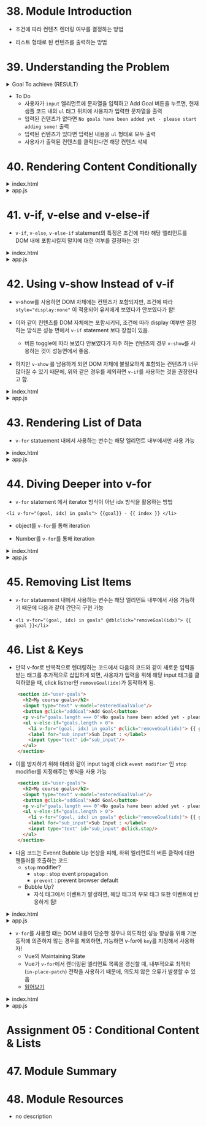# 38. Module Introduction
* 조건에 따라 컨텐츠 렌더링 여부를 결정하는 방법

* 리스트 형태로 된 컨텐츠를 출력하는 방법

# 39. Understanding the Problem

<details>
<summary>Goal To achieve (RESULT) </summary>

```html
<!DOCTYPE html>
<html lang="en">
<head>
    <meta charset="UTF-8" />
    <meta name="viewport" content="width=device-width, initial-scale=1.0" />
    <title>Vue Basics</title>
    <link
    href="https://fonts.googleapis.com/css2?family=Jost:wght@400;700&display=swap"
    rel="stylesheet"
    />
    <link rel="stylesheet" href="styles.css" />
    <script src="https://unpkg.com/vue@next" defer></script>
    <script src="app.js" defer></script>
</head>
<body>
    <header>
    <h1>Vue Course Goals</h1>
    </header>
    <section id="user-goals">
    <h2>My course goals</h2>
    <input type="text" />
    <button>Add Goal</button>
    <p>No goals have been added yet - please start adding some!</p>
    <ul>
        <li>Goal</li>
    </ul>
    </section>
</body>
</html>
```
</details>

* To Do
  * 사용자가 `input` 엘리먼트에 문자열을 입력하고 Add Goal 버튼을 누르면, 현재 샘플 코드 내의 `ul` 태그 위치에 사용자가 입력한 문자열을 출력
  * 입력된 컨텐츠가 없다면 `No goals have been added yet - please start adding some!` 출력
  * 입력된 컨텐츠가 있다면 입력된 내용을 `ul` 형태로 모두 출력
  * 사용자가 출력된 컨텐츠를 클릭한다면 해당 컨텐츠 삭제

# 40. Rendering Content Conditionally

<details>
<summary>index.html</summary>

```html
<!DOCTYPE html>
<html lang="en">
  <head>
    <meta charset="UTF-8" />
    <meta name="viewport" content="width=device-width, initial-scale=1.0" />
    <title>Vue Basics</title>
    <link
      href="https://fonts.googleapis.com/css2?family=Jost:wght@400;700&display=swap"
      rel="stylesheet"
    />
    <link rel="stylesheet" href="styles.css" />
    <script src="https://unpkg.com/vue@next" defer></script>
    <script src="app.js" defer></script>
  </head>
  <body>
    <header>
      <h1>Vue Course Goals</h1>
    </header>
    <section id="user-goals">
      <h2>My course goals</h2>
      <input type="text" v-model="enteredGoalValue"/>
      <button @click="addGoal">Add Goal</button>
      <p v-if="goals.length === 0">No goals have been added yet - please start adding some!</p>
      <ul v-else>
        <li>Goal</li>
      </ul>
    </section>
  </body>
</html>

```
</details>

<details>
<summary>app.js</summary>

```js
const app = Vue.createApp({
  data() {
    return { 
      goals: [],
      enteredGoalValue: '',
    };
  },
  methods : {
    addGoal() {
      if (this.enteredGoalValue !== "") {
        this.goals.push(this.enteredGoalValue);
      }
    }
  }
});

app.mount('#user-goals');

```
</details>

# 41. v-if, v-else and v-else-if

* `v-if`, `v-else`, `v-else-if` statement의 특징은 조건에 따라 해당 엘리먼트를 DOM 내에 포함시킬지 말지에 대한 여부를 결정하는 것!

<details>
<summary>index.html</summary>

```html
<!DOCTYPE html>
<html lang="en">
  <head>
    <meta charset="UTF-8" />
    <meta name="viewport" content="width=device-width, initial-scale=1.0" />
    <title>Vue Basics</title>
    <link
      href="https://fonts.googleapis.com/css2?family=Jost:wght@400;700&display=swap"
      rel="stylesheet"
    />
    <link rel="stylesheet" href="styles.css" />
    <script src="https://unpkg.com/vue@next" defer></script>
    <script src="app.js" defer></script>
  </head>
  <body>
    <header>
      <h1>Vue Course Goals</h1>
    </header>
    <section id="user-goals">
      <h2>My course goals</h2>
      <input type="text" v-model="enteredGoalValue"/>
      <button @click="addGoal">Add Goal</button>
      <p v-if="goals.length === 0">No goals have been added yet - please start adding some!</p>
      <ul v-else-if="goals.length > 0">
        <li>Goal</li>
      </ul>
    </section>
  </body>
</html>

```
</details>

<details>
<summary>app.js</summary>

```js
const app = Vue.createApp({
  data() {
    return { 
      goals: [],
      enteredGoalValue: '',
    };
  },
  methods : {
    addGoal() {
      if (this.enteredGoalValue !== "") {
        this.goals.push(this.enteredGoalValue);
      }
    }
  }
});

app.mount('#user-goals');

```
</details>

# 42. Using v-show Instead of v-if

* v-show를 사용하면 DOM 자체에는 컨텐츠가 포함되지만, 조건에 따라 `style="display:none"` 이 적용되어 유저에게 보였다가 안보였다가 함!

* 이와 같이 컨텐츠를 DOM 자체에는 포함시키되, 조건에 따라 display 여부만 결정하는 방식은 성능 면에서 `v-if` statement 보다 장점이 있음.
  * 버튼 toggle에 따라 보였다 안보였다가 자주 하는 컨텐츠의 경우 `v-show`를 사용하는 것이 성능면에서 좋음.

* 하지만 `v-show` 를 남용하게 되면 DOM 자체에 불필요하게 포함되는 컨텐츠가 너무 많아질 수 있기 때문에, 위와 같은 경우를 제외하면 `v-if`를 사용하는 것을 권장한다고 함.


<details>
<summary>index.html</summary>

```html
<!DOCTYPE html>
<html lang="en">
  <head>
    <meta charset="UTF-8" />
    <meta name="viewport" content="width=device-width, initial-scale=1.0" />
    <title>Vue Basics</title>
    <link
      href="https://fonts.googleapis.com/css2?family=Jost:wght@400;700&display=swap"
      rel="stylesheet"
    />
    <link rel="stylesheet" href="styles.css" />
    <script src="https://unpkg.com/vue@next" defer></script>
    <script src="app.js" defer></script>
  </head>
  <body>
    <header>
      <h1>Vue Course Goals</h1>
    </header>
    <section id="user-goals">
      <h2>My course goals</h2>
      <input type="text" v-model="enteredGoalValue"/>
      <button @click="addGoal">Add Goal</button>
      <p v-show="goals.length === 0">No goals have been added yet - please start adding some!</p>
      <ul v-show="goals.length > 0">
        <li>Goal</li>
      </ul>
    </section>
  </body>
</html>

```
</details>

<details>
<summary>app.js</summary>

```js
const app = Vue.createApp({
  data() {
    return { 
      goals: [],
      enteredGoalValue: '',
    };
  },
  methods : {
    addGoal() {
      if (this.enteredGoalValue !== "") {
        this.goals.push(this.enteredGoalValue);
      }
    }
  }
});

app.mount('#user-goals');

```
</details>

# 43. Rendering List of Data

* `v-for` statuement 내에서 사용하는 변수는 해당 엘리먼트 내부에서만 사용 가능

<details>
<summary>index.html</summary>

```html
<!DOCTYPE html>
<html lang="en">
  <head>
    <meta charset="UTF-8" />
    <meta name="viewport" content="width=device-width, initial-scale=1.0" />
    <title>Vue Basics</title>
    <link
      href="https://fonts.googleapis.com/css2?family=Jost:wght@400;700&display=swap"
      rel="stylesheet"
    />
    <link rel="stylesheet" href="styles.css" />
    <script src="https://unpkg.com/vue@next" defer></script>
    <script src="app.js" defer></script>
  </head>
  <body>
    <header>
      <h1>Vue Course Goals</h1>
    </header>
    <section id="user-goals">
      <h2>My course goals</h2>
      <input type="text" v-model="enteredGoalValue"/>
      <button @click="addGoal">Add Goal</button>
      <p v-if="goals.length === 0">No goals have been added yet - please start adding some!</p>
      <ul v-else-if="goals.length > 0">
        <li v-for="goal in goals">{{ goal }}</li>
      </ul>
    </section>
  </body>
</html>

```
</details>

<details>
<summary>app.js</summary>

```js
const app = Vue.createApp({
  data() {
    return { 
      goals: [],
      enteredGoalValue: '',
    };
  },
  methods : {
    addGoal() {
      if (this.enteredGoalValue !== "") {
        this.goals.push(this.enteredGoalValue);
      }
    }
  }
});

app.mount('#user-goals');
```

</details>

# 44. Diving Deeper into v-for

* `v-for` statement 에서 iterator 방식이 아닌 idx 방식을 활용하는 방법

`<li v-for="(goal, idx) in goals"> {{goal}} - {{ index }} </li>`

* object를 `v-for`를 통해 iteration

* Number를 `v-for`를 통해 iteration

<details>
<summary>index.html</summary>

```html
<!DOCTYPE html>
<html lang="en">
  <head>
    <meta charset="UTF-8" />
    <meta name="viewport" content="width=device-width, initial-scale=1.0" />
    <title>Vue Basics</title>
    <link
      href="https://fonts.googleapis.com/css2?family=Jost:wght@400;700&display=swap"
      rel="stylesheet"
    />
    <link rel="stylesheet" href="styles.css" />
    <script src="https://unpkg.com/vue@next" defer></script>
    <script src="app.js" defer></script>
  </head>
  <body>
    <header>
      <h1>Vue Course Goals</h1>
    </header>
    <section id="user-goals">
      <h2>My course goals</h2>
      <input type="text" v-model="enteredGoalValue"/>
      <button @click="addGoal">Add Goal</button>
      <p v-if="goals.length === 0">No goals have been added yet - please start adding some!</p>
      <ul v-else-if="goals.length > 0">
        <li v-for="(goal, idx) in goals">goals[{{ idx }}] = {{ goal }}</li>
      </ul>

      <!-- Object Iteation -->
      <ul>
        <li v-for="(value, key, idx) in {name:'bbkim', age:'30'}">{{ key }} -> {{ value }}, idx : {{ idx }}</li>
      </ul>

      <!-- Number Iteration -->
      <ul>
        <li v-for="num in 10"> {{ num }} </li>
      </ul>

    </section>
  </body>
</html>

```
</details>

<details>
<summary>app.js</summary>

```js
const app = Vue.createApp({
  data() {
    return { 
      goals: [],
      enteredGoalValue: '',
    };
  },
  methods : {
    addGoal() {
      if (this.enteredGoalValue !== "") {
        this.goals.push(this.enteredGoalValue);
      }
    }
  }
});

app.mount('#user-goals');

```
</details>


# 45. Removing List Items

* `v-for` statuement 내에서 사용하는 변수는 해당 엘리먼트 내부에서 사용 가능하기 때문에 다음과 같이 간단히 구현 가능

* `<li v-for="(goal, idx) in goals" @dblclick="removeGoal(idx)"> {{ goal }}</li>`

# 46. List & Keys

* 만약 v-for로 반복적으로 렌더링하는 코드에서 다음의 코드와 같이 새로운 입력을 받는 태그를 추가적으로 삽입하게 되면, 사용자가 입력을 위해 해당 input 태그를 클릭하였을 때, click listner인 `removeGoal(idx)`가 동작하게 됨.

```html
    <section id="user-goals">
      <h2>My course goals</h2>
      <input type="text" v-model="enteredGoalValue"/>
      <button @click="addGoal">Add Goal</button>
      <p v-if="goals.length === 0">No goals have been added yet - please start adding some!</p>
      <ul v-else-if="goals.length > 0">
        <li v-for="(goal, idx) in goals" @click="removeGoal(idx)"> {{ goal }}</li>
        <label for="sub_input">Sub Input : </label>
        <input type="text" id="sub_input"/>
      </ul>
    </section>
```

* 이를 방지하기 위해 아래와 같이 input tag에 click `event modifier` 인 `stop` modifier를 지정해주는 방식을 사용 가능

```html
    <section id="user-goals">
      <h2>My course goals</h2>
      <input type="text" v-model="enteredGoalValue"/>
      <button @click="addGoal">Add Goal</button>
      <p v-if="goals.length === 0">No goals have been added yet - please start adding some!</p>
      <ul v-else-if="goals.length > 0">
        <li v-for="(goal, idx) in goals" @click="removeGoal(idx)"> {{ goal }}</li>
        <label for="sub_input">Sub Input : </label>
        <input type="text" id="sub_input" @click.stop/>
      </ul>
    </section>
```

* 다음 코드는 Evennt Bubble Up 현상을 피해, 하위 엘리먼트의 버튼 클릭에 대한 핸들러를 호출하는 코드
  * `stop` modifier?
    * `stop` : stop event propagation
    * `prevent` : prevent browser default
  * Bubble Up?
    * 자식 태그에서 이벤트가 발생하면, 해당 태그의 부모 태그 또한 이벤트에 반응하게 됨!

<details>
<summary>index.html</summary>

```html
<!DOCTYPE html>
<html lang="en">
  <head>
    <meta charset="UTF-8" />
    <meta name="viewport" content="width=device-width, initial-scale=1.0" />
    <title>Vue Basics</title>
    <link
      href="https://fonts.googleapis.com/css2?family=Jost:wght@400;700&display=swap"
      rel="stylesheet"
    />
    <link rel="stylesheet" href="styles.css" />
    <script src="https://unpkg.com/vue@next" defer></script>
    <script src="app.js" defer></script>
  </head>
  <body>
    <header>
      <h1>Vue Course Goals</h1>
    </header>
    <section id="user-goals">
      <h2>My course goals</h2>
      <input type="text" v-model="enteredGoalValue"/>
      <button @click="addGoal">Add Goal</button>
      <p v-if="goals.length === 0">No goals have been added yet - please start adding some!</p>
      <ul v-else-if="goals.length > 0">
        <li v-for="(goal, idx) in goals" @click="removeGoal(idx)"> 
          <label for="sub_input" @click.stop>{{ goal }}'s Sub Input : </label>
          <input type="text" id="sub_input" @click.stop/>
          <button @click.stop="testListener">Click</button>
        </li>
      </ul>

    </section>
  </body>
</html>


```
</details>

<details>
<summary>app.js</summary>

```js
const app = Vue.createApp({
  data() {
    return { 
      goals: [],
      enteredGoalValue: '',
    };
  },
  methods : {
    addGoal() {
      if (this.enteredGoalValue !== "") {
        this.goals.push(this.enteredGoalValue);
      }
    },
    removeGoal(idx) {
      console.log(idx);
      if(idx >= 0) {
        this.goals.splice(idx, 1);
      }
    },
    testListener(){
      console.log('test listner called');
    }
  }
});

app.mount('#user-goals');


```
</details>

* `v-for`를 사용할 떄는 DOM 내용이 단순한 경우나 의도적인 성능 향상을 위해 기본 동작에 의존하지 않는 경우를 제외하면, 가능하면 v-for에 `key`를 지정해서 사용하자!
  * Vue의 Maintaining State
  * Vue가 `v-for`에서 렌더링된 엘리먼트 목록을 갱신할 때, 내부적으로 최적화(`in-place-patch`) 전략을 사용하기 때문에, 의도치 않은 오류가 발생할 수 있음
  * [읽어보기](https://kr.vuejs.org/v2/guide/list.html)

<details>
<summary>index.html</summary>

```html
<!DOCTYPE html>
<html lang="en">
  <head>
    <meta charset="UTF-8" />
    <meta name="viewport" content="width=device-width, initial-scale=1.0" />
    <title>Vue Basics</title>
    <link
      href="https://fonts.googleapis.com/css2?family=Jost:wght@400;700&display=swap"
      rel="stylesheet"
    />
    <link rel="stylesheet" href="styles.css" />
    <script src="https://unpkg.com/vue@next" defer></script>
    <script src="app.js" defer></script>
  </head>
  <body>
    <header>
      <h1>Vue Course Goals</h1>
    </header>
    <section id="user-goals">
      <h2>My course goals</h2>
      <input type="text" v-model="enteredGoalValue"/>
      <button @click="addGoal">Add Goal</button>
      <p v-if="goals.length === 0">No goals have been added yet - please start adding some!</p>
      <ul v-else-if="goals.length > 0">
        <li v-for="(goal, idx) in goals" :key="goal" @click="removeGoal(idx)"> 
          <label for="sub_input" @click.stop>{{ goal }}'s Sub Input : </label>
          <input type="text" id="sub_input" @click.stop/>
          <button @click.stop="testListener">Click</button>
        </li>
      </ul>

    </section>
  </body>
</html>

```
</details>

<details>
<summary>app.js</summary>

```js
const app = Vue.createApp({
  data() {
    return { 
      goals: [],
      enteredGoalValue: '',
    };
  },
  methods : {
    addGoal() {
      if (this.enteredGoalValue !== "") {
        this.goals.push(this.enteredGoalValue);
      }
    },
    removeGoal(idx) {
      console.log(idx);
      if(idx >= 0) {
        this.goals.splice(idx, 1);
      }
    },
    testListener(){
      console.log('test listner called');
    }
  }
});

app.mount('#user-goals');


```
</details>

# Assignment 05 : Conditional Content & Lists

# 47. Module Summary

# 48. Module Resources
* no description